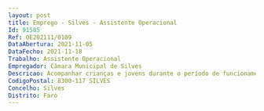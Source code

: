```yaml
--- 
layout: post
title: Emprego - Silves - Assistente Operacional
Id: 91585
Ref: OE202111/0109
DataAbertura: 2021-11-05
DataFecho: 2021-11-18
Trabalho: Assistente Operacional
Empregador: Câmara Municipal de Silves
Descricao: Acompanhar crianças e jovens durante o período de funcionamento da escola, atender e encaminhar os utilizadores da escola, controlar as entradas e saídas, providenciar a limpeza e executar tarefas de apoio à organização da escola e alunos.
CodigoPostal: 8300-117 SILVES
Concelho: Silves
Distrito: Faro
--- 
```

